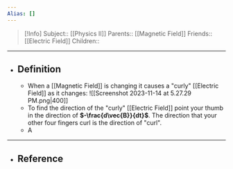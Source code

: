 ```yaml
---
Alias: []
---
```

> [!Info]
> Subject:: [[Physics II]]
> Parents:: [[Magnetic Field]]
> Friends:: [[Electric Field]]
> Children:: 
---
- ## Definition
	- When a [[Magnetic Field]] is changing it causes a "curly" [[Electric Field]] as it changes:
	  ![[Screenshot 2023-11-14 at 5.27.29 PM.png|400]]
	- To find the direction of the "curly" [[Electric Field]] point your thumb in the direction of **$-\frac{d\vec{B}}{dt}$**. The direction that your other four fingers curl is the direction of "curl".
	- A 
---
- ## Reference
